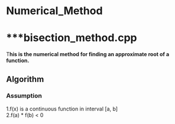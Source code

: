# Numerical_Method<br>
<h1>***bisection_method.cpp</h1>
<p>T<b>his is the numerical method for finding an approximate root of a function.</b></p>
<h2>Algorithm</h2>
<h3>Assumption</h3>
1.f(x) is a continuous function in interval [a, b]<br>
2.f(a) * f(b) < 0
